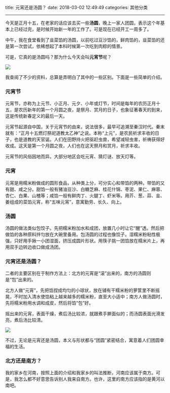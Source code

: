 title: 元宵还是汤圆？
date: 2018-03-02 12:49:49
categories: 其他分类

---


今天是正月十五，在老家的话应该去买一些**汤圆**，晚上一家人团圆，表示这个年基本上已经过完，是时候开始新一年的工作了。可是现在已经开工一周多了。

<!--more-->

中午，我在食堂看到了韭菜馅的汤圆，以前吃过豆沙馅的，鲜肉馅的，韭菜馅的还是第一次尝试，依稀想起了本科时候第一次吃到肉粽的情景。

可是，它真的是汤圆吗？那为什么今天会叫**元宵节**呢？


![](https://cdn.pixabay.com/photo/2017/02/11/03/13/lantern-festival-2056966_1280.jpg)

我查阅了不少的资料，总算是弄明白了其中的一些区别。下面是一些简单的介绍。

### **元宵节**

元宵节，亦称为上元节、小正月、元夕、小年或灯节，时间是每年的农历正月十五，是农历新年的第一个月圆之夜，是祭月、赏月的日子，也象征著春天的到来，这是传统新春定义的最后一天。

元宵节起源自中国，关于元宵节的由来，说法很多，最早可追溯至秦汉时代。秦末就有：“正月十五燃灯祭祀道教太乙神”之说。本称“上元”，是农民祈求丰收的日子，也是道教的天官诞。人们在田野持火把驱赶虫兽，希望减轻虫害，祈祷获得好收成。这天是第一个月圆之夜，人们也在这天祭月和赏月，祈求丰收。

元宵节的风俗因地而异。大部分地区会吃元宵、猜灯谜、放天灯等。

### **元宵**

元宵是用糯米粉做成的圆形食品，从种类上分，可分实心和带馅的两种。带馅的又有甜、咸之分。甜馅一般有猪油豆沙、白糖芝麻、桂花什锦、枣泥、果仁、麻蓉、杏仁、白果、山楂等；咸馅一般有鲜肉丁、火腿丁、虾米等。用芥、葱、蒜、韭、姜组成的菜馅元宵，称“五味元宵”，意寓勤劳、长久、向上。

### **汤圆**

汤圆的做法类似包饺子。先把糯米粉加水和成团，放置几小时让它“醒”透。然后把做馅的各种原料拌匀放在大碗里备用。包汤圆的过程也像饺子。湿糯米粉粘性极强，只好用手揪一小团湿面，挤压成圆片形状。用筷子挑一团馅放在糯米片上，再用双手边转边收口做成汤团。

### **元宵还是汤圆？**

二者的主要区别在于制作方法上：北方的元宵是“滚”出来的，南方的汤圆则是“包”出来的。

北方人做“元宵”，先把馅捏成均匀的小球状，放在铺有干糯米粉的萝筐里不断摇晃，不时加入清水使馅粘上越来越多的糯米粉，直至大小适中；南方人做汤圆时，先将糯米粉用水调和成皮，然后将馅“包”好。

摇出来的元宵，表面干燥，煮后汤比较浓，就跟煮手擀面似的；而汤圆表面光滑发亮，煮后汤比较清。

![](https://cdn.pixabay.com/photo/2017/02/22/16/21/lantern-festival-2089844_1280.jpg)

不过，无论是元宵还是汤圆，本义与形状都与“团圆”紧密结合，寓意着人们团圆幸福的生活。

### **北方还是南方？**

我的家乡在河南，按照上面的介绍和我家乡的叫法推断，河南应该属于南方。可是，我怎么都不好意思告诉别人我来自南方。也许，这里的南方应该指的是黄河以南吧。